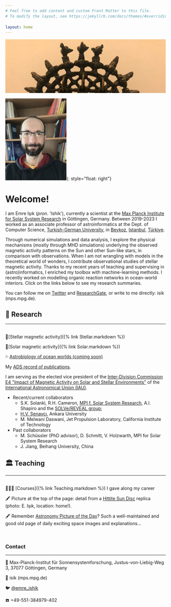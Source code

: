 ```yaml
---
# Feel free to add content and custom Front Matter to this file.
# To modify the layout, see https://jekyllrb.com/docs/themes/#overriding-theme-defaults

layout: home
---
```

![Image Description](/assets/images/hitite_sun.png)

![Image Description](/assets/images/emre_tau.png){: style="float: right"}

# Welcome!

I am Emre Işık (*pron.* 'Ishik'), currently a scientist at the [Max Planck Institute for Solar System Research](http://www.mps.mpg.de) in Göttingen, Germany. Between 2019-2023 I worked as an associate professor of astroinformatics at the Dept. of Computer Science, [Turkish-German University](http://www.tau.edu.tr/en), in [Beykoz](https://en.wikipedia.org/wiki/Beykoz), [Istanbul](https://en.wikipedia.org/wiki/Istanbul), [Türkiye](https://en.wikipedia.org/wiki/Turkey). 

Through numerical simulations and data analysis, I explore the physical mechanisms (mostly through MHD simulations) underlying the observed magnetic activity patterns on the Sun and other Sun-like stars, in comparison with observations. When I am not wrangling with models in the theoretical world of wonders, I contribute observational studies of stellar magnetic activity. Thanks to my recent years of teaching and supervising in (astro)informatics, I enriched my toolbox with machine-learning methods. I recently worked on modelling organic reaction networks in ocean-world interiors. Click on the links below to see my research summaries. 

You can follow me on [Twitter](https://twitter.com/emre_ishik) and [ResearchGate](https://www.researchgate.net/profile/Emre-Isik), or write to me directly: isik (mps.mpg.de). 

## 🔭 Research
---
<br>
🌼[Stellar magnetic activity]({% link Stellar.markdown %})

🌻[Solar magnetic activity]({% link Solar.markdown %})

💦 [Astrobiology of ocean worlds (coming soon)]()

My [ADS record of publications](https://ui.adsabs.harvard.edu/search/filter_database_fq_database=AND&filter_database_fq_database=database%3A%22astronomy%22&fq=%7B!type%3Daqp%20v%3D%24fq_database%7D&fq_database=(database%3A%22astronomy%22)&q=%20author%3A%22Isik%2C%20Emre%22&sort=date%20desc%2C%20bibcode%20desc&p_=0). 

I am serving as the elected vice president of the [Inter-Division Commission E4 "Impact of Magnetic Activity on Solar and Stellar Environments"](https://iau.org/science/scientific_bodies/commissions/E4/info/) of the [International Astronomical Union (IAU)](https://www.iau.org). 

- Recent/current collaborators
    - S.K. Solanki, R.H. Cameron, [MPI f. Solar System Research](https://www.mps.mpg.de/en), A.I. Shapiro and the [SOLVe/REVEAL group](https://www2.mps.mpg.de/projects/solve/); 
    - [H.V. Şenavcı](http://cv.ankara.edu.tr/kisi.php?id=hvsenavci@ankara.edu.tr&deger=2), Ankara University
    - M. Melwani Daswani, Jet Propulsion Laboratory, California Institute of Technology
- Past collaborators
    - M. Schüssler (PhD advisor), D. Schmitt, V. Holzwarth, MPI for Solar System Research
    - J. Jiang, Beihang University, China

## 🏛️ Teaching

---
<br>
🧑🏻‍🏫 [Courses]({% link Teaching.markdown %}) I gave along my career

<br>

🖋️ Picture at the top of the page: detail from a [Hittite Sun Disc](https://en.wikipedia.org/wiki/Hittite_sun_disk) replica (photo: E. Işık, location: home!).

🖋️ Remember [Astronomy Picture of the Day](https://apod.nasa.gov/apod/astropix.html)? Such a well-maintained and 
good old page of daily exciting space images and explanations...

<br> 

### Contact

---

🏫 Max-Planck-Institut für Sonnensystemforschung, Justus-von-Liebig-Weg 3, 37077 Göttingen, Germany

📧 isik (mps.mpg.de) 

🐦 [@emre_ishik](https://twitter.com/emre_ishik) 

☎️ +49-551-384979-402